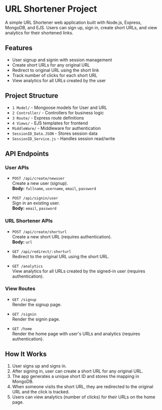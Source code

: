 # URL Shortener Project

A simple URL Shortener web application built with Node.js, Express, MongoDB, and EJS. Users can sign up, sign in, create short URLs, and view analytics for their shortened links.

## Features

- User signup and signin with session management
- Create short URLs for any original URL
- Redirect to original URL using the short link
- Track number of clicks for each short URL
- View analytics for all URLs created by the user

## Project Structure

- `1 Model/` - Mongoose models for User and URL
- `2 Controller/` - Controllers for business logic
- `3 Route/` - Express route definitions
- `4 Views/` - EJS templates for frontend
- `MiddleWare/` - Middleware for authentication
- `SessionID_Data.JSON` - Stores session data
- `SessionID_Service.js` - Handles session read/write

## API Endpoints

### User APIs

- `POST /api/create/newuser`  
  Create a new user (signup).  
  **Body:** `fullname`, `username`, `email`, `password`

- `POST /api/signin/user`  
  Sign in an existing user.  
  **Body:** `email`, `password`

### URL Shortener APIs

- `POST /api/create/shorturl`  
  Create a new short URL (requires authentication).  
  **Body:** `url`

- `GET /api/redirect/:shorturl`  
  Redirect to the original URL using the short URL.

- `GET /analytics`  
  View analytics for all URLs created by the signed-in user (requires authentication).

### View Routes

- `GET /signup`  
  Render the signup page.

- `GET /signin`  
  Render the signin page.

- `GET /home`  
  Render the home page with user's URLs and analytics (requires authentication).

## How It Works

1. User signs up and signs in.
2. After signing in, user can create a short URL for any original URL.
3. The app generates a unique short ID and stores the mapping in MongoDB.
4. When someone visits the short URL, they are redirected to the original URL and the click is tracked.
5. Users can view analytics (number of clicks) for their URLs on the home page.

